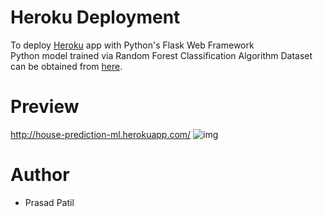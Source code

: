 # Heroku Deployment 
To deploy [Heroku](http://heroku.com) app with Python's Flask Web Framework <br> 
Python model trained via Random Forest Classification Algorithm 
Dataset can be obtained from [here]("https://archive.ics.uci.edu/ml/machine-learning-databases/00477/Real%20estate%20valuation%20data%20set.xlsx"). 
# Preview 
http://house-prediction-ml.herokuapp.com/
![img](https://raw.githubusercontent.com/prasadpatil99/heroku_deployment/master/asset/Preview.png)
# Author
- Prasad Patil
